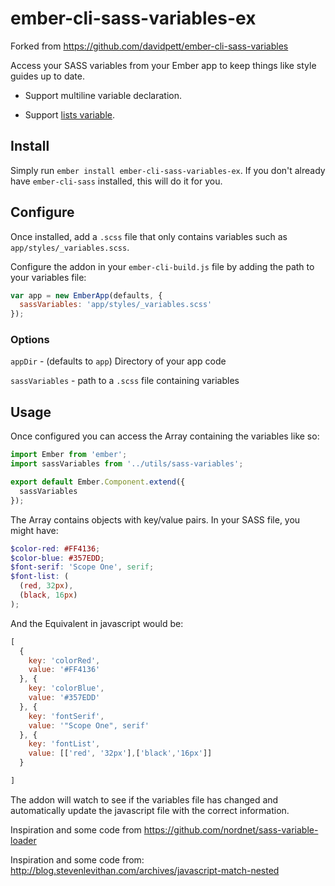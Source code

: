 # ember-cli-sass-variables-ex
Forked from https://github.com/davidpett/ember-cli-sass-variables

Access your SASS variables from your Ember app to keep things like style guides up to date.

* Support multiline variable declaration.

* Support [lists variable](http://sass-lang.com/documentation/file.SASS_REFERENCE.html#lists).

## Install

Simply run `ember install ember-cli-sass-variables-ex`. If you don't already have `ember-cli-sass` installed, this will do it for you.

## Configure

Once installed, add a `.scss` file that only contains variables such as `app/styles/_variables.scss`.

Configure the addon in your `ember-cli-build.js` file by adding the path to your variables file:
```javascript
var app = new EmberApp(defaults, {
  sassVariables: 'app/styles/_variables.scss'
});
```

### Options
`appDir` - (defaults to `app`) Directory of your app code

`sassVariables` - path to a `.scss` file containing variables

## Usage

Once configured you can access the Array containing the variables like so:
```javascript
import Ember from 'ember';
import sassVariables from '../utils/sass-variables';

export default Ember.Component.extend({
  sassVariables
});
```

The Array contains objects with key/value pairs. In your SASS file, you might have:
```scss
$color-red: #FF4136;
$color-blue: #357EDD;
$font-serif: 'Scope One', serif;
$font-list: (
  (red, 32px),
  (black, 16px)
);
```

And the Equivalent in javascript would be:
```javascript
[
  {
    key: 'colorRed',
    value: '#FF4136'
  }, {
    key: 'colorBlue',
    value: '#357EDD'
  }, {
    key: 'fontSerif',
    value: '"Scope One", serif'
  }, {
    key: 'fontList',
    value: [['red', '32px'],['black','16px']]
  }

]
```

The addon will watch to see if the variables file has changed and automatically update the javascript file with the correct information.

Inspiration and some code from https://github.com/nordnet/sass-variable-loader

Inspiration and some code from: http://blog.stevenlevithan.com/archives/javascript-match-nested
